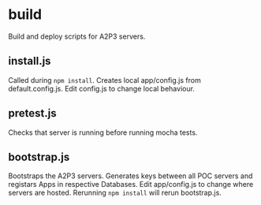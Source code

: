 # build
Build and deploy scripts for A2P3 servers.
## install.js
Called during `npm install`. Creates local app/config.js from default.config.js. Edit config.js to change local behaviour.
## pretest.js
Checks that server is running before running mocha tests.
## bootstrap.js
Bootstraps the A2P3 servers. Generates keys between all POC servers and registars Apps in respective Databases. Edit app/config.js to change where servers are hosted. Rerunning `npm install` will rerun bootstrap.js.